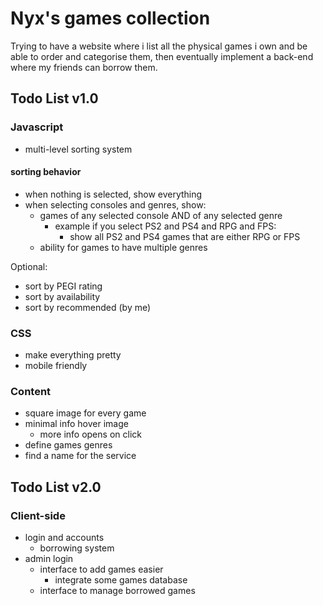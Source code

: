 # Nyx's games collection

Trying to have a website where i list all the physical games i own and be able to order and categorise them, then eventually implement a back-end where my friends can borrow them.

## Todo List v1.0

### Javascript

- multi-level sorting system

#### sorting behavior
- when nothing is selected, show everything
- when selecting consoles and genres, show:
    - games of any selected console AND of any selected genre
        -  example if you select PS2 and PS4 and RPG and FPS:
            - show all PS2 and PS4 games that are either RPG or FPS
    - ability for games to have multiple genres

Optional:
- sort by PEGI rating
- sort by availability
- sort by recommended (by me)

### CSS

- make everything pretty
- mobile friendly

### Content

- square image for every game
- minimal info hover image
    - more info opens on click
- define games genres
- find a name for the service

## Todo List v2.0

### Client-side

- login and accounts
    - borrowing system
- admin login
    - interface to add games easier
        - integrate some games database
    - interface to manage borrowed games

